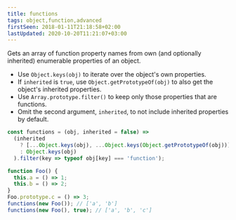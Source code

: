 ```yaml
---
title: functions
tags: object,function,advanced
firstSeen: 2018-01-11T21:18:58+02:00
lastUpdated: 2020-10-20T11:21:07+03:00
---
```


Gets an array of function property names from own (and optionally inherited) enumerable properties of an object.

- Use `Object.keys(obj)` to iterate over the object's own properties.
- If `inherited` is `true`, use `Object.getPrototypeOf(obj)` to also get the object's inherited properties.
- Use `Array.prototype.filter()` to keep only those properties that are functions.
- Omit the second argument, `inherited`, to not include inherited properties by default.

```js
const functions = (obj, inherited = false) =>
  (inherited
    ? [...Object.keys(obj), ...Object.keys(Object.getPrototypeOf(obj))]
    : Object.keys(obj)
  ).filter(key => typeof obj[key] === 'function');
```

```js
function Foo() {
  this.a = () => 1;
  this.b = () => 2;
}
Foo.prototype.c = () => 3;
functions(new Foo()); // ['a', 'b']
functions(new Foo(), true); // ['a', 'b', 'c']
```
